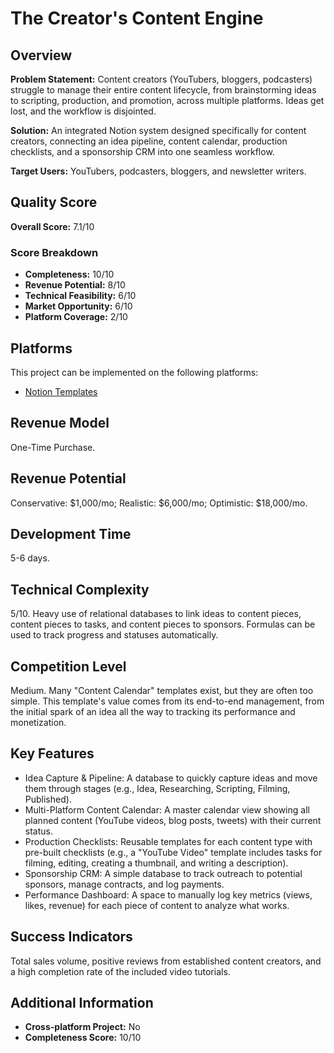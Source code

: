 # The Creator's Content Engine

## Overview
**Problem Statement:** Content creators (YouTubers, bloggers, podcasters) struggle to manage their entire content lifecycle, from brainstorming ideas to scripting, production, and promotion, across multiple platforms. Ideas get lost, and the workflow is disjointed.

**Solution:** An integrated Notion system designed specifically for content creators, connecting an idea pipeline, content calendar, production checklists, and a sponsorship CRM into one seamless workflow.

**Target Users:** YouTubers, podcasters, bloggers, and newsletter writers.

## Quality Score
**Overall Score:** 7.1/10

### Score Breakdown
- **Completeness:** 10/10
- **Revenue Potential:** 8/10
- **Technical Feasibility:** 6/10
- **Market Opportunity:** 6/10
- **Platform Coverage:** 2/10

## Platforms
This project can be implemented on the following platforms:
- [Notion Templates](./platforms/notion-templates/)

## Revenue Model
One-Time Purchase.

## Revenue Potential
Conservative: $1,000/mo; Realistic: $6,000/mo; Optimistic: $18,000/mo.

## Development Time
5-6 days.

## Technical Complexity
5/10. Heavy use of relational databases to link ideas to content pieces, content pieces to tasks, and content pieces to sponsors. Formulas can be used to track progress and statuses automatically.

## Competition Level
Medium. Many "Content Calendar" templates exist, but they are often too simple. This template's value comes from its end-to-end management, from the initial spark of an idea all the way to tracking its performance and monetization.

## Key Features
- Idea Capture & Pipeline: A database to quickly capture ideas and move them through stages (e.g., Idea, Researching, Scripting, Filming, Published).
- Multi-Platform Content Calendar: A master calendar view showing all planned content (YouTube videos, blog posts, tweets) with their current status.
- Production Checklists: Reusable templates for each content type with pre-built checklists (e.g., a "YouTube Video" template includes tasks for filming, editing, creating a thumbnail, and writing a description).
- Sponsorship CRM: A simple database to track outreach to potential sponsors, manage contracts, and log payments.
- Performance Dashboard: A space to manually log key metrics (views, likes, revenue) for each piece of content to analyze what works.

## Success Indicators
Total sales volume, positive reviews from established content creators, and a high completion rate of the included video tutorials.

## Additional Information
- **Cross-platform Project:** No
- **Completeness Score:** 10/10
